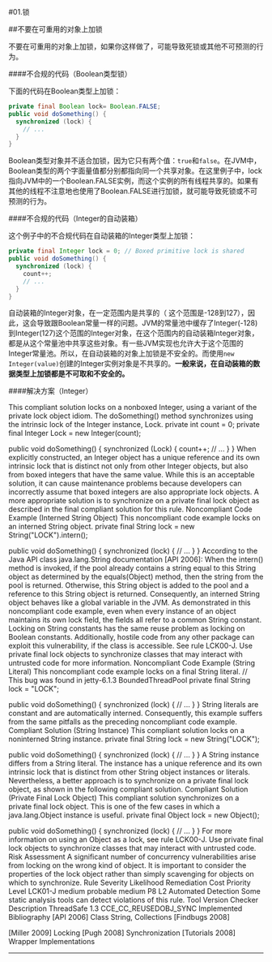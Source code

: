 #01.锁

##不要在可重用的对象上加锁

不要在可重用的对象上加锁，如果你这样做了，可能导致死锁或其他不可预测的行为。

####不合规的代码（Boolean类型锁）

下面的代码在Boolean类型上加锁：

```Java
private final Boolean lock= Boolean.FALSE;
public void doSomething() {
  synchronized (lock) {
    // ...
  }
}
```

Boolean类型对象并不适合加锁，因为它只有两个值：`true`和`false`。在JVM中，Boolean类型的两个字面量值都分别都指向同一个共享对象。在这里例子中，lock指向JVM中的一个Boolean.FALSE实例，而这个实例的所有线程共享的。如果有其他的线程不注意地也使用了Boolean.FALSE进行加锁，就可能导致死锁或不可预测的行为。

####不合规的代码（Integer的自动装箱）

这个例子中的不合规代码在自动装箱的Integer类型上加锁：

```Java
private final Integer lock = 0; // Boxed primitive lock is shared
public void doSomething() {
  synchronized (lock) {
    count++;
    // ...
  }
}
```

自动装箱的Integer对象，在一定范围内是共享的（ 这个范围是-128到127），因此，这会导致跟Boolean常量一样的问题。JVM的常量池中缓存了Integer(-128)到Integer(127)这个范围的Integer对象，在这个范围内的自动装箱Integer对象，都是从这个常量池中共享这些对象。有一些JVM实现也允许大于这个范围的Integer常量池。所以，在自动装箱的对象上加锁是不安全的。而使用`new Integer(value)`创建的Integer实例对象是不共享的。**一般来说，在自动装箱的数据类型上加锁都是不可取和不安全的。**

####解决方案（Integer）



This compliant solution locks on a nonboxed Integer, using a variant of the private lock object idiom. The doSomething() method synchronizes using the intrinsic lock of the Integer instance, Lock.
private int count = 0;
private final Integer Lock = new Integer(count);
 
public void doSomething() {
  synchronized (Lock) {
    count++;
    // ...
  }
}
When explicitly constructed, an Integer object has a unique reference and its own intrinsic lock that is distinct not only from other Integer objects, but also from boxed integers that have the same value. While this is an acceptable solution, it can cause maintenance problems because developers can incorrectly assume that boxed integers are also appropriate lock objects. A more appropriate solution is to synchronize on a private final lock object as described in the final compliant solution for this rule.
Noncompliant Code Example (Interned String Object)
This noncompliant code example locks on an interned String object.
private final String lock = new String("LOCK").intern();
 
public void doSomething() {
  synchronized (lock) {
    // ...
  }
}
According to the Java API class java.lang.String documentation [API 2006]:
When the intern() method is invoked, if the pool already contains a string equal to this String object as determined by the equals(Object) method, then the string from the pool is returned. Otherwise, this String object is added to the pool and a reference to this String object is returned.
Consequently, an interned String object behaves like a global variable in the JVM. As demonstrated in this noncompliant code example, even when every instance of an object maintains its own lock field, the fields all refer to a common String constant. Locking on String constants has the same reuse problem as locking on Boolean constants.
Additionally, hostile code from any other package can exploit this vulnerability, if the class is accessible. See rule LCK00-J. Use private final lock objects to synchronize classes that may interact with untrusted code for more information.
Noncompliant Code Example (String Literal)
This noncompliant code example locks on a final String literal.
// This bug was found in jetty-6.1.3 BoundedThreadPool
private final String lock = "LOCK";
 
public void doSomething() {
  synchronized (lock) {
    // ...
  }
}
String literals are constant and are automatically interned. Consequently, this example suffers from the same pitfalls as the preceding noncompliant code example.
Compliant Solution (String Instance)
This compliant solution locks on a noninterned String instance.
private final String lock = new String("LOCK");
 
public void doSomething() {
  synchronized (lock) {
    // ...
  }
}
A String instance differs from a String literal. The instance has a unique reference and its own intrinsic lock that is distinct from other String object instances or literals. Nevertheless, a better approach is to synchronize on a private final lock object, as shown in the following compliant solution.
Compliant Solution (Private Final Lock Object)
This compliant solution synchronizes on a private final lock object. This is one of the few cases in which a java.lang.Object instance is useful.
private final Object lock = new Object();
 
public void doSomething() {
  synchronized (lock) {
    // ...
  }
}
For more information on using an Object as a lock, see rule LCK00-J. Use private final lock objects to synchronize classes that may interact with untrusted code.
Risk Assessment
A significant number of concurrency vulnerabilities arise from locking on the wrong kind of object. It is important to consider the properties of the lock object rather than simply scavenging for objects on which to synchronize.
Rule
Severity
Likelihood
Remediation Cost
Priority
Level
LCK01-J
medium
probable
medium
P8
L2
Automated Detection
Some static analysis tools can detect violations of this rule.
Tool
Version
Checker
Description
ThreadSafe	1.3	
CCE_CC_REUSEDOBJ_SYNC
Implemented
Bibliography
[API 2006]
Class String, Collections
[Findbugs 2008]
 
[Miller 2009]
Locking
[Pugh 2008]
Synchronization
[Tutorials 2008]
Wrapper Implementations


----------


 